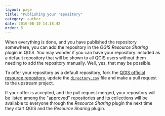 ```yaml
---
layout: page
title: "Publishing your repository"
category: author
date: 2016-08-10 14:18:42
order: 5
---
```


When everything is done, and you have published the repository
somewhere, you can add the repository in the
_QGIS Resource Sharing_ plugin in QGIS.
You may wonder if you can have your repository included as a
default repository that will be shown to all QGIS users without them
needing to add the repository manually.
Well, yes, that may be possible.

To offer your repository as a default repository, fork the
[QGIS official resource repository](https://github.com/qgis/QGIS-Resources),
update the
[`directory.csv`](https://github.com/qgis/QGIS-Resources/blob/master/directory.csv)
file and make a pull request to the upstream project.

If your offer is accepted, and the pull request merged, your
repository will be listed among the "approved" repositories and its
collections will be available to everyone through the
_Resource Sharing_ plugin the next time they start QGIS and the
_Resource Sharing_ plugin.
